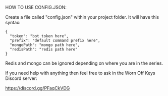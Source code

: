 HOW TO USE CONFIG.JSON:

Create a file called "config.json" within your project folder. It will have this syntax:

```
{
  "token": "bot token here",
  "prefix": "default command prefix here",
  "mongoPath": "mongo path here",
  "redisPath": "redis path here"
}
```

Redis and mongo can be ignored depending on where you are in the series.

If you need help with anything then feel free to ask in the Worn Off Keys Discord server:

https://discord.gg/PFaqCkVDG




